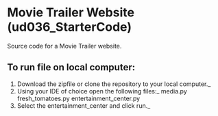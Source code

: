 # Movie Trailer Website (ud036_StarterCode)
Source code for a Movie Trailer website.

## To run file on local computer:
1. Download the zipfile or clone the repository to your local computer._
2. Using your IDE of choice open the following files:_
            media.py
            fresh_tomatoes.py
            entertainment_center.py
3. Select the entertainment_center and click run._
   



